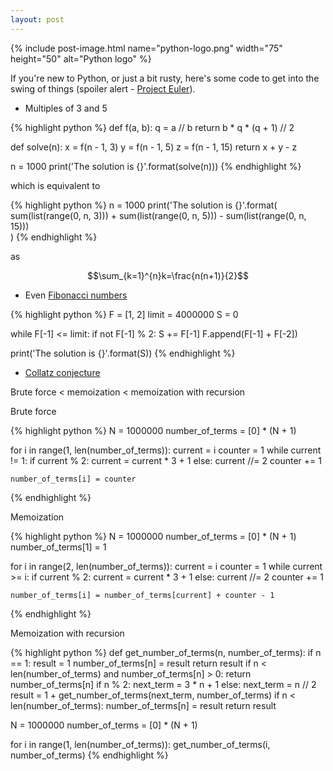 ```yaml
---
layout: post
---
```


{% include post-image.html name="python-logo.png" width="75" height="50" alt="Python logo" %}

If you're new to Python, or just a bit rusty, here's some code to get into the swing of things (spoiler alert - [Project Euler](https://projecteuler.net/)).

- Multiples of 3 and 5

{% highlight python %}
def f(a, b):
    q = a // b
    return b * q * (q + 1) // 2

def solve(n):
    x = f(n - 1, 3)
    y = f(n - 1, 5)
    z = f(n - 1, 15)
    return x + y - z

n = 1000
print('The solution is {}'.format(solve(n)))
{% endhighlight %}

which is equivalent to 

{% highlight python %}
n = 1000
print('The solution is {}'.format(
    sum(list(range(0, n, 3)))
    + sum(list(range(0, n, 5)))
    - sum(list(range(0, n, 15)))    
)
{% endhighlight %}

as

$$\sum_{k=1}^{n}k=\frac{n(n+1)}{2}$$

- Even [Fibonacci numbers](https://en.wikipedia.org/wiki/Fibonacci_number)

{% highlight python %}
F = [1, 2]
limit = 4000000
S = 0

while F[-1] <= limit:
    if not F[-1] % 2:
        S += F[-1]
    F.append(F[-1] + F[-2])

print('The solution is {}'.format(S))
{% endhighlight %}

- [Collatz conjecture](https://en.wikipedia.org/wiki/Collatz_conjecture)

Brute force < memoization < memoization with recursion

Brute force

{% highlight python %}
N = 1000000
number_of_terms = [0] * (N + 1)

for i in range(1, len(number_of_terms)):
    current = i
    counter = 1
    while current != 1:
        if current % 2:
            current = current * 3 + 1
        else:
            current //= 2
        counter += 1

    number_of_terms[i] = counter
{% endhighlight %}

Memoization

{% highlight python %}
N = 1000000
number_of_terms = [0] * (N + 1)
number_of_terms[1] = 1

for i in range(2, len(number_of_terms)):
    current = i
    counter = 1
    while current >= i:
        if current % 2:
            current = current * 3 + 1
        else:
            current //= 2
        counter += 1

    number_of_terms[i] = number_of_terms[current] + counter - 1
{% endhighlight %}


Memoization with recursion

{% highlight python %}
def get_number_of_terms(n, number_of_terms):
    if n == 1:
        result = 1
        number_of_terms[n] = result
        return result
    if n < len(number_of_terms) and number_of_terms[n] > 0:
        return number_of_terms[n]
    if n % 2:
        next_term = 3 * n + 1
    else:
        next_term = n // 2
    result = 1 + get_number_of_terms(next_term, number_of_terms)
    if n < len(number_of_terms):
        number_of_terms[n] = result
    return result

N = 1000000
number_of_terms = [0] * (N + 1)

for i in range(1, len(number_of_terms)):
    get_number_of_terms(i, number_of_terms)
{% endhighlight %}



